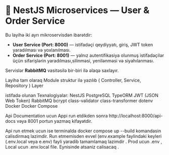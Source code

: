 # 🧩 NestJS Microservices — User & Order Service

Bu layihə iki ayrı mikroservisdən ibarətdir:

- **User Service (Port: 8000)** — istifadəçi qeydiyyatı, giriş, JWT token yaradılması və yoxlanılması.
- **Order Service (Port: 8001)** — yalnız autentifikasiya olunmuş istifadəçilər üçün sifarişlərin yaradılması,silinməsi, yenilənməsi və siyahılanması.

Servislər **RabbitMQ** vasitəsilə bir-biri ilə əlaqə saxlayır.

Layihə tam olaraq Module struktur ilə yazılıb ( Controller, Service, Repository ) Layer

istifadə olunan Texnalogiyalar: NestJS PostgreSQL TypeORM JWT (JSON Web Token) RabbitMQ bcrypt  class-validator class-transformer dotenv Docker Docker Compose

Api Documentation ucun  Appi run etdikden sonra http://localhost:8000/api-docs vəya 8001 portun yazmaq kifayətdir.

Api run etmek ucun ise terminalda docker compose up --build komandasin calisdirmaq lazimdir. Run etmemisden evvel (env.example faylindaki keyleri (.env.local veya e.env) fayli yaradib tamamlamaq lazimdir . Prod ucun .env , Local ucun .env.local file. Eynisinde atsaniz calisacaq .
